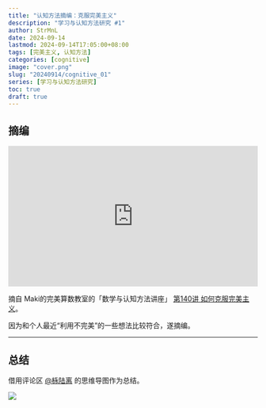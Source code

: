 ```yaml
---
title: "认知方法摘编：克服完美主义"
description: "学习与认知方法研究 #1"
author: StrMnL
date: 2024-09-14
lastmod: 2024-09-14T17:05:00+08:00
tags: [完美主义, 认知方法]
categories: [cognitive]
image: "cover.png"
slug: "20240914/cognitive_01"
series: [学习与认知方法研究]
toc: true
draft: true
---
```


## 摘编

<iframe src="https://www.bilibili.com/blackboard/html5mobileplayer.html?aid=1406657347&bvid=BV18r421T7gM&cid=1662342904&p=1&hideCoverInfo=1&hasMuteButton=1"
    scrolling="no"
    frameborder="no"
    framespacing="0"
    allowfullscreen="true"
    style="width:100%;aspect-ratio:16/9;"
    >
</iframe>

摘自 Maki的完美算数教室的「数学与认知方法讲座」 [第140讲 如何克服完美主义](https://www.bilibili.com/video/BV18r421T7gM/)。

因为和个人最近“利用不完美”的一些想法比较符合，遂摘编。

---

## 总结

借用评论区 [@栐陆离](https://space.bilibili.com/590191743) 的思维导图作为总结。

![](mindmap.jpg)